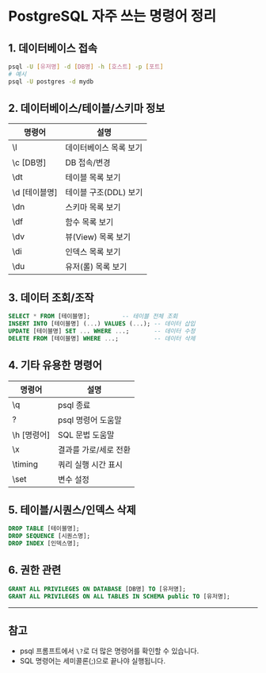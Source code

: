 # PostgreSQL 자주 쓰는 명령어 정리

## 1. 데이터베이스 접속

```bash
psql -U [유저명] -d [DB명] -h [호스트] -p [포트]
# 예시
psql -U postgres -d mydb
```

## 2. 데이터베이스/테이블/스키마 정보

| 명령어         | 설명                        |
| -------------- | -------------------------- |
| \l             | 데이터베이스 목록 보기      |
| \c [DB명]      | DB 접속/변경               |
| \dt            | 테이블 목록 보기           |
| \d [테이블명]  | 테이블 구조(DDL) 보기      |
| \dn            | 스키마 목록 보기           |
| \df            | 함수 목록 보기             |
| \dv            | 뷰(View) 목록 보기         |
| \di            | 인덱스 목록 보기           |
| \du            | 유저(롤) 목록 보기         |

## 3. 데이터 조회/조작

```sql
SELECT * FROM [테이블명];         -- 테이블 전체 조회
INSERT INTO [테이블명] (...) VALUES (...); -- 데이터 삽입
UPDATE [테이블명] SET ... WHERE ...;       -- 데이터 수정
DELETE FROM [테이블명] WHERE ...;          -- 데이터 삭제
```

## 4. 기타 유용한 명령어

| 명령어         | 설명                        |
| -------------- | -------------------------- |
| \q             | psql 종료                  |
| \?             | psql 명령어 도움말         |
| \h [명령어]    | SQL 문법 도움말            |
| \x             | 결과를 가로/세로 전환      |
| \timing        | 쿼리 실행 시간 표시        |
| \set           | 변수 설정                  |

## 5. 테이블/시퀀스/인덱스 삭제

```sql
DROP TABLE [테이블명];
DROP SEQUENCE [시퀀스명];
DROP INDEX [인덱스명];
```

## 6. 권한 관련

```sql
GRANT ALL PRIVILEGES ON DATABASE [DB명] TO [유저명];
GRANT ALL PRIVILEGES ON ALL TABLES IN SCHEMA public TO [유저명];
```

---

## 참고

- psql 프롬프트에서 `\?`로 더 많은 명령어를 확인할 수 있습니다.
- SQL 명령어는 세미콜론(;)으로 끝나야 실행됩니다.
```

